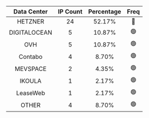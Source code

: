 | Data Center | IP Count | Percentage | Freq |
|:------------:|:--------:|:-----------:|:-----:|
| HETZNER | 24 | 52.17% | 🔴 |
| DIGITALOCEAN | 5 | 10.87% | 🟢 |
| OVH | 5 | 10.87% | 🟢 |
| Contabo | 4 | 8.70% | 🟢 |
| MEVSPACE | 2 | 4.35% | 🟢 |
| IKOULA | 1 | 2.17% | 🟢 |
| LeaseWeb | 1 | 2.17% | 🟢 |
| OTHER | 4 | 8.70% | 🟢 |